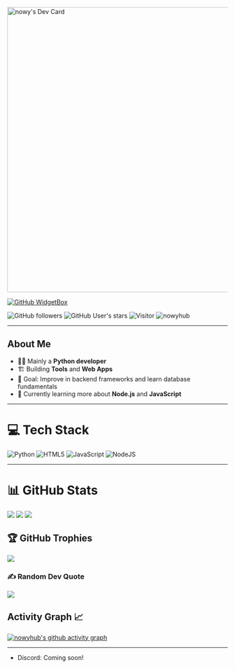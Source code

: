 <!-- GitHub Profile README for nowyhub -->

<a href="https://app.daily.dev/nowy55"><img src="https://api.daily.dev/devcards/v2/pGzg0SAC3FVNBV4SCuuEJ.png?r=vmc&type=wide" width="652" alt="nowy's Dev Card"/></a>

[![GitHub WidgetBox](https://github-widgetbox.vercel.app/api/profile?username=nowyhub&data=followers,repositories,stars,commits&theme=viridescent)](https://github.com/nowyhub)

![GitHub followers](https://img.shields.io/github/followers/nowyhub?style=social)
![GitHub User's stars](https://img.shields.io/github/stars/nowyhub?style=social)
![Visitor](https://visitor-badge.laobi.icu/badge?page_id=nowyhub.profile) <img src="https://komarev.com/ghpvc/?username=nowyhub" alt="nowyhub" />

---

## About Me

* :technologist: Mainly a **Python developer**
* 🏗️ Building **Tools** and **Web Apps**
* :dart: Goal: Improve in backend frameworks and learn database fundamentals
* :telescope: Currently learning more about **Node.js** and **JavaScript**

---

# :computer: Tech Stack

![Python](https://img.shields.io/badge/python-3776AB.svg?style=for-the-badge&logo=python&logoColor=white)
![HTML5](https://img.shields.io/badge/html5-E34F26.svg?style=for-the-badge&logo=html5&logoColor=white)
![JavaScript](https://img.shields.io/badge/javascript-%23323330.svg?style=for-the-badge&logo=javascript&logoColor=%23F7DF1E)
![NodeJS](https://img.shields.io/badge/node.js-6DA55F?style=for-the-badge&logo=node.js&logoColor=white)

---

# :bar_chart: GitHub Stats

![](https://github-readme-stats.vercel.app/api?username=nowyhub&theme=merko&hide_border=true&include_all_commits=true&count_private=true)
![](https://nirzak-streak-stats.vercel.app/?user=nowyhub&theme=merko&hide_border=true)
![](https://github-readme-stats.vercel.app/api/top-langs/?username=nowyhub&theme=merko&hide_border=true&layout=compact)

## :trophy: GitHub Trophies

![](https://github-profile-trophy.vercel.app/?username=nowyhub&theme=merko&no-frame=true&no-bg=true&margin-w=4)

### :writing_hand: Random Dev Quote

![](https://quotes-github-readme.vercel.app/api?type=horizontal&theme=merko)

## Activity Graph :chart_with_upwards_trend:

[![nowyhub's github activity graph](https://github-readme-activity-graph.vercel.app/graph?username=nowyhub&bg_color=000000&color=ffffff&line=00ffff&point=00ffff&area=true&hide_border=true)](https://github.com/ashutosh00710/github-readme-activity-graph)

--- 

* Discord: Coming soon! 
